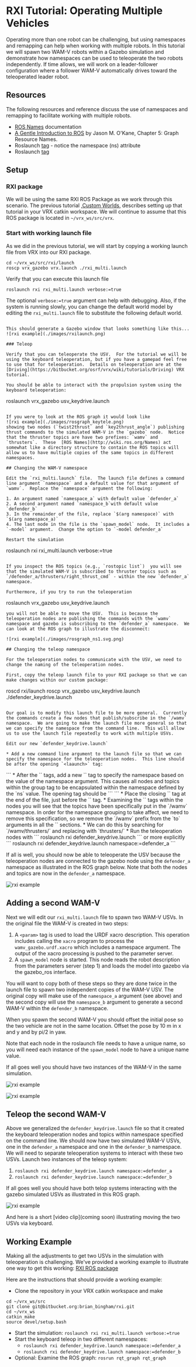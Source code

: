 # RXI Tutorial: Operating Multiple Vehicles

Operating more than one robot can be challenging, but using namespaces and remapping can help when working with multiple robots.  In this tutorial we will spawn two WAM-V robots within a Gazebo simulation and demonstrate how namespaces can be used to teleoperate the two robots independently.  If time allows, we will work on a leader-follower configuration where a follower WAM-V automatically drives toward the teleoperated leader robot.  

## Resources ##

The following resources and reference discuss the use of namespaces and remapping to facilitate working with multiple robots. 

* [ROS Names](http://wiki.ros.org/Names) documentation
* [A Gentle Introduction to ROS](https://www.cse.sc.edu/~jokane/agitr/) by Jason M. O'Kane, Chapter 5: Graph Resource Names.
* Roslaunch [<group> tag](http://wiki.ros.org/roslaunch/XML/group) - notice the namespace (ns) attribute
* Roslaunch [<remap> tag](http://wiki.ros.org/roslaunch/XML/remap)

## Setup

### RXI package

We will be using the same RXI ROS Package as we work through this scenario.  The previous tutorial ,[Custom Worlds](https://bitbucket.org/osrf/vrx/wiki/tutorials/rxi/custom_worlds), describes setting up that tutorial in your VRX catkin workspace.  We will continue to assume that this ROS package is located in `~/vrx_ws/src/vrx`.

### Start with working launch file

As we did in the previous tutorial, we will start by copying a working launch file from VRX into our RXI package.
```
cd ~/vrx_ws/src/rxi/launch
roscp vrx_gazebo vrx.launch ./rxi_multi.launch
```

Verify that you can execute this launch file
```
roslaunch rxi rxi_multi.launch verbose:=true
```

The optional `verbose:=true` argument can help with debugging.  Also, if the system is running slowly, you can change the default world model by editing the `rxi_multi.launch` file to substitute the following default world.
```

This should generate a Gazebo window that looks something like this...
![rxi example](./images/rxilaunch.png)

### Teleop

Verify that you can teleoperate the USV.  For the tutorial we will be using the keyboard teleoperation, but if you have a gamepad feel free to use that for teleoperation.  Details on teleoperation are at the [Driving](https://bitbucket.org/osrf/vrx/wiki/tutorials/Driving) VRX tutorial.

You should be able to interact with the propulsion system using the keyboard teleoperation:
```
roslaunch vrx_gazebo usv_keydrive.launch
```

If you were to look at the ROS graph it would look like
![rxi example](./images/rosgraph_keytele.png)
showing two nodes (`twist2thrust` and `key2thrust_angle`) publishing thrust commands to the simulated WAM-V in the `gazebo` node.  Notice that the thruster topics are have two prefixes: `wamv` and `thrusters`.  These  [ROS Names](http://wiki.ros.org/Names) act somewhat like a directory structure to contain the ROS topics will allow us to have multiple copies of the same topics in different namespaces. 

## Changing the WAM-V namespace

Edit the `rxi_multi.launch` file.  The launch file defines a command line argument `namespace` and a default value for that argument of `wamv`.  Replace the `namespace` argument the following:

1. An argument named `namespace_a` with default value `defender_a`
2. A second argument named `namespace_b`with default value `defender_b`
3. In the remainder of the file, replace `$(arg namespace)` with `$(arg namespace_a)`
4. The last node in the file is the `spawn_model` node.  It includes a `-model` argument.  Change the option to `-model defender_a`

Restart the simulation 
```
roslaunch rxi rxi_multi.launch verbose:=true
```

If you inspect the ROS topics (e.g., `rostopic list`)  you will see that the simulated WAM-V is subscribed to thruster topics such as `/defender_a/thrusters/right_thrust_cmd` - within the new `defender_a` namespace.

Furthermore, if you try to run the teleoperation
```
roslaunch vrx_gazebo usv_keydrive.launch
```
you will not be able to move the USV.  This is because the teleoperation nodes are publishing the commands with the `wamv` namespace and gazebo is subscribing to the `defender_a` namespace.  We can look at the ROS graph to illustrate the disconnect:

![rxi example](./images/rosgraph_ns1.svg.png)

## Changing the teleop namespace

For the teleoperation nodes to communicate with the USV, we need to change the naming of the teleoperation nodes.

First, copy the teleop launch file to your RXI package so that we can make changes within our custom package:
```
roscd rxi/launch
roscp vrx_gazebo usv_keydrive.launch ./defender_keydrive.launch
```

Our goal is to modify this launch file to be more general.  Currently the commands create a few nodes that publish/subscribe in the `/wamv` namespace.  We are going to make the launch file more general so that we can specify the namespace from the command line.  This will allow us to use the launch file repeatedly to work with multiple USVs.

Edit our new `defender_keydrive.launch`

* Add a new command line argument to the launch file so that we can specify the namespace for the teleoperation nodes.  This line should be after the opening `<laaunch>` tag:
```
<arg name="namespace" default="defender_a"/>
```
* After the `<arg>` tags, add a new `<group>` tag to specify the namespace based on the value of the namespace argument.  This causes all nodes and topics within the group tag to be encapsulated within the namespace defined by the `ns` value.  The opening tag should be
```
  <group ns="$(arg namespace)">
```
* Place the closing `</group>` tag at the end of the file, just before the `</launch>` tag.
* Examining the `<remap>` tags within the nodes you will see that the topics have been specifically put in the `/wamv` namespace.  In order for the namespace grouping to take affect, we need to remove this specification, so we remove the `/wamv` prefix from the `to` arguments in all the `<remap>` sections.
  * We can do this by searching for `/wamv/thrusters/` and replacing with `thrusters/`
* Run the teleoperation nodes with
```
roslaunch rxi defender_keydrive.launch 
```
or more explicitly
```
roslaunch rxi defender_keydrive.launch namespace:=defender_a
```

If all is well, you should now be able to teleoperate the USV because the teleoperation nodes are connected to the gazebo node using the `defender_a` namespace as illustrated in the ROS graph below.  Note that both the nodes and topics are now in the  `defender_a` namespace.

![rxi example](./images/rosgraph_defendera.svg.png)


## Adding a second WAM-V

Next we will edit our `rxi_multi.launch` file to spawn two WAM-V USVs.  In the original file the WAM-V is created in two steps:

1. A `<param>` tag is used to load the URDF xacro description.  This operation includes calling the `xacro` program to process the `wamv_gazebo.urdf.xacro` which includes a namespace argument.  The output of the xacro processing is pushed to the parameter server. 
2. A `spawn_model` node is started.  This node reads the robot description from the parameters server (step 1) and loads the model into gazebo via the gazebo_ros interface.

You will want to copy both of these steps so they are done twice in the launch file to spawn two independent copies of the WAM-V USV.  The original copy will make use of the `namespace_a` argument (see above) and the second copy will use the `namespace_b` argument to generate a second WAM-V within the `defender_b` namespace.

When you spawn the second WAM-V you should offset the initial pose so the two vehicle are not in the same location.  Offset the pose by 10 m in x and y and by pi/2 in yaw.

Note that each node in the roslaunch file needs to have a unique name, so you will need each instance of the `spawn_model` node to have a unique name value.

If all goes well you should have two instances of the WAM-V in the same simulation.

![rxi example](./images/rxi_twoa.png)

![rxi example](./images/rxi_twob.png)

## Teleop the second WAM-V

Above we generalized the `defender_keydrive.launch` file so that it created the keyboard teleoperation nodes and topics within namespace specified on the command line.  We should now have two simulated WAM-V USVs, one in the `defender_a` namespace and one in the `defender_b` namespace.  We will need to separate teleoperation systems to interact with these two USVs.  Launch two instances of the teleop system:

1. `roslaunch rxi defender_keydrive.launch namespace:=defender_a`
2. `roslaunch rxi defender_keydrive.launch namespace:=defender_b`

If all goes well you should have both telop systems interacting with the gazebo simulated USVs as illustrated in this ROS graph.

![rxi example](./images/rosgraph_multi.png)

And here is a short [video clip](coming soon) illustrating moving the two USVs via keyboard.


## Working Example

Making all the adjustments to get two USVs in the simulation with teleoperation is challenging.  We've provided a working example to illustrate one way to get this working: [RXI ROS package](https://bitbucket.org/brian_bingham/rxi)

Here are the instructions that should provide a working example:

* Clone the repository in your VRX catkin workspace and make
```
cd ~/vrx_ws/src
git clone git@bitbucket.org:brian_bingham/rxi.git
cd ~/vrx_ws
catkin_make
source devel/setup.bash
```

* Start the simulation: `roslaunch rxi rxi_multi.launch verbose:=true`
* Start the keyboard teleop in two different namespaces:
  * `roslaunch rxi defender_keydrive.launch namespace:=defender_a`
  * `roslaunch rxi defender_keydrive.launch namespace:=defender_b`
* Optional: Examine the ROS graph: `rosrun rqt_graph rqt_graph`


